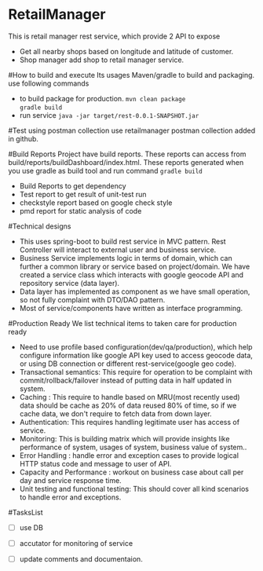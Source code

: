 # RetailManager
This is retail manager rest service, which provide 2 API to expose 
* Get all nearby shops based on longitude and latitude of customer.
* Shop manager add shop to retail manager service.


#How to build and execute
Its usages Maven/gradle to build and packaging.
use following commands
* to build package for production.
``` mvn clean package ```  
``` gradle build ```  
* run service 
``` java -jar target/rest-0.0.1-SNAPSHOT.jar ```

#Test using postman collection 
	use retailmanager postman collection added in github.

#Build Reports 
Project have build reports. These reports can access from build/reports/buildDashboard/index.html. These reports generated when you use gradle as build tool and run command ``` gradle build ```
* Build Reports to get dependency
* Test report to get result of unit-test run
* checkstyle report based on google check style
* pmd report for static analysis of code
	
#Technical designs 
* This uses spring-boot to build rest service in MVC pattern. Rest Controller will interact to external user and business service.
* Business Service implements logic in terms of domain, which can further a common library or service based on project/domain. We have created a service class which interacts with google geocode API and repository service (data layer).
* Data layer has implemented as component as we have small operation, so not fully complaint with DTO/DAO pattern.
* Most of service/components have written as interface programming.

#Production Ready
We list technical items to taken care for production ready
* Need to use profile based configuration(dev/qa/production), which help configure information like google API key used to access geocode data, or using DB connection or different rest-service(google geo code).
* Transactional semantics: This require for operation to be complaint with commit/rollback/failover instead of putting data in half updated in system.
* Caching : This require to handle based on MRU(most recently used) data should be cache as 20% of data reused 80% of time, so if we cache data, we don't require to fetch data from down layer.
* Authentication: This requires handling legitimate user has access of service.
* Monitoring: This is building matrix which will provide insights like performance of system, usages of system, business value of system..
* Error Handling : handle error and exception cases to provide logical HTTP status code and message to user of API.
* Capacity and Performance : workout on business case about call per day and service response time.
* Unit testing and functional testing: This should cover all kind scenarios to handle error and exceptions.	

#TasksList
* [ ] use DB
* [ ] accutator for monitoring of service
* [ ] update comments and documentaion. 
	
